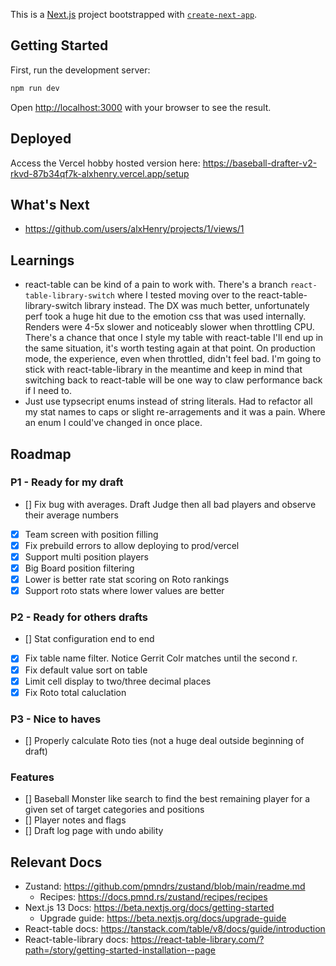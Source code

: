 This is a [Next.js](https://nextjs.org/) project bootstrapped with [`create-next-app`](https://github.com/vercel/next.js/tree/canary/packages/create-next-app).

## Getting Started

First, run the development server:

```bash
npm run dev
```

Open [http://localhost:3000](http://localhost:3000) with your browser to see the result.

## Deployed

Access the Vercel hobby hosted version here: https://baseball-drafter-v2-rkvd-87b34qf7k-alxhenry.vercel.app/setup

## What's Next

- https://github.com/users/alxHenry/projects/1/views/1

## Learnings

- react-table can be kind of a pain to work with. There's a branch `react-table-library-switch` where I tested moving over to the react-table-library-switch library instead. The DX was much better, unfortunately perf took a huge hit due to the emotion css that was used internally. Renders were 4-5x slower and noticeably slower when throttling CPU. There's a chance that once I style my table with react-table I'll end up in the same situation, it's worth testing again at that point. On production mode, the experience, even when throttled, didn't feel bad. I'm going to stick with react-table-library in the meantime and keep in mind that switching back to react-table will be one way to claw performance back if I need to.
- Just use typsecript enums instead of string literals. Had to refactor all my stat names to caps or slight re-arragements and it was a pain. Where an enum I could've changed in once place.

## Roadmap

### P1 - Ready for my draft

- [] Fix bug with averages. Draft Judge then all bad players and observe their average numbers
- [x] Team screen with position filling
- [x] Fix prebuild errors to allow deploying to prod/vercel
- [x] Support multi position players
- [x] Big Board position filtering
- [x] Lower is better rate stat scoring on Roto rankings
- [x] Support roto stats where lower values are better

### P2 - Ready for others drafts

- [] Stat configuration end to end
- [x] Fix table name filter. Notice Gerrit Colr matches until the second r.
- [x] Fix default value sort on table
- [x] Limit cell display to two/three decimal places
- [x] Fix Roto total caluclation

### P3 - Nice to haves

- [] Properly calculate Roto ties (not a huge deal outside beginning of draft)

### Features

- [] Baseball Monster like search to find the best remaining player for a given set of target categories and positions
- [] Player notes and flags
- [] Draft log page with undo ability

## Relevant Docs

- Zustand: https://github.com/pmndrs/zustand/blob/main/readme.md
  - Recipes: https://docs.pmnd.rs/zustand/recipes/recipes
- Next.js 13 Docs: https://beta.nextjs.org/docs/getting-started
  - Upgrade guide: https://beta.nextjs.org/docs/upgrade-guide
- React-table docs: https://tanstack.com/table/v8/docs/guide/introduction
- React-table-library docs: https://react-table-library.com/?path=/story/getting-started-installation--page
